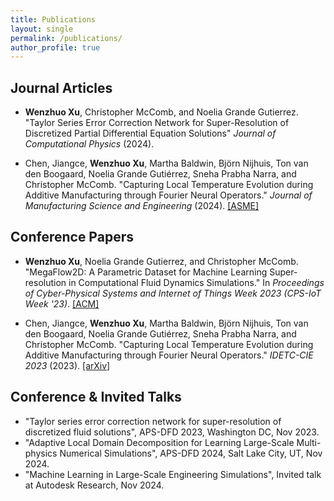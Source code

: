 ```yaml
---
title: Publications
layout: single
permalink: /publications/
author_profile: true
---
```


## Journal Articles

* **Wenzhuo Xu**, Christopher McComb, and Noelia Grande Gutierrez. "Taylor Series Error Correction Network for Super-Resolution of Discretized Partial Differential Equation Solutions" *Journal of Computational Physics* (2024).

* Chen, Jiangce, **Wenzhuo Xu**, Martha Baldwin, Björn Nijhuis, Ton van den Boogaard, Noelia Grande Gutiérrez, Sneha Prabha Narra, and Christopher McComb. "Capturing Local Temperature Evolution during Additive Manufacturing through Fourier Neural Operators." *Journal of Manufacturing Science and Engineering* (2024). [[ASME]](https://asmedigitalcollection.asme.org/manufacturingscience/article/146/9/091001/1199320)

## Conference Papers

* **Wenzhuo Xu**, Noelia Grande Gutierrez, and Christopher McComb. "MegaFlow2D: A Parametric Dataset for Machine Learning Super-resolution in Computational Fluid Dynamics Simulations." In *Proceedings of Cyber-Physical Systems and Internet of Things Week 2023 (CPS-IoT Week '23)*. [[ACM]](https://dl.acm.org/doi/abs/10.1145/3576914.3587552)

* Chen, Jiangce, **Wenzhuo Xu**, Martha Baldwin, Björn Nijhuis, Ton van den Boogaard, Noelia Grande Gutiérrez, Sneha Prabha Narra, and Christopher McComb. "Capturing Local Temperature Evolution during Additive Manufacturing through Fourier Neural Operators." *IDETC-CIE 2023* (2023). [[arXiv]](https://arxiv.org/abs/2307.01804)

## Conference & Invited Talks

* "Taylor series error correction network for super-resolution of discretized fluid solutions", APS-DFD 2023, Washington DC, Nov 2023.
* "Adaptive Local Domain Decomposition for Learning Large-Scale Multi-physics Numerical Simulations", APS-DFD 2024, Salt Lake City, UT, Nov 2024.
* "Machine Learning in Large-Scale Engineering Simulations", Invited talk at Autodesk Research, Nov 2024.